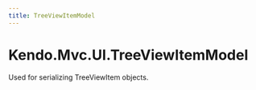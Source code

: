 ```yaml
---
title: TreeViewItemModel
---
```


# Kendo.Mvc.UI.TreeViewItemModel

Used for serializing TreeViewItem objects.